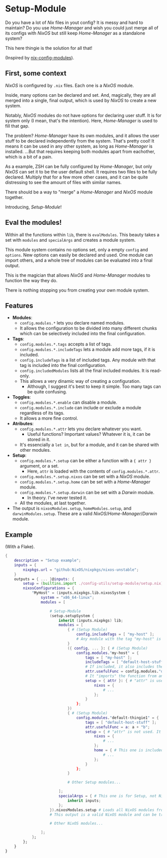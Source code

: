 # Setup-Module

Do you have a lot of _Nix_ files in yout config? It is messy and hard to maintain? Do you use _Home-Manager_ and wish you could just merge all of its configs with _NixOS_ but still keep _Home-Manager_ as a standalone system?

This here thingie is the solution for all that!

(Inspired by [nix-config-modules](https://github.com/chadac/nix-config-modules)).


## First, some context

_NixOS_ is configured by `.nix` files. Each one is a _NixOS_ module.

Inside, many options can be declared and set. And, magically, they are all merged into a single, final output, which is used by _NixOS_ to create a new system.

Notably, _NixOS_ modules do not have options for declaring user stuff. It is for system only (I mean, that's the intention). Here, _Home-Manager_ is used to fill that gap.

The problem? _Home-Manager_ have its own modules, and it allows the user stuff to be declared independently from the system. That's pretty cool! It means it can be used in any other system, as long as _Home-Manager_ is installed. ...But that requires keeping both modules apart from eachother, which is a bit of a pain.

As a example, ZSH can be fully configured by _Home-Manager_, but only _NixOS_ can set it to be the user default shell. It requires two files to be fully declared. Multiply that for a few more other cases, and it can be quite distressing to see the amount of files with similar names.

There should be a way to "merge" a _Home-Manager_ and _NixOS_ module together.

Introducing, _Setup-Module_!


## Eval the modules!

Within all the functions within `lib`, there is `evalModules`. This beauty takes a set with `modules` and `specialArgs` and creates a module system.

This module system contains no options set, only a empty `config` and `options`. New options can easily be declared and used. One module can import others, and a whole tree of modules can be evaluated into a final output.

This is the magician that allows _NixOS_ and _Home-Manager_ modules to function the way they do.

There is nothing stopping you from creating your own module system.


## Features

- **Modules**:
    - `config.modules.*` lets you declare named modules.
    - It allows the configuration to be divided into many different chunks which can be selectively included into the final configuration.
- **Tags**:
    - `config.modules.*.tags` accepts a list of tags.
    - `config.modules.*.includeTags` lets a module add more tags, if it is included.
    - `config.includeTags` is a list of included tags. Any module with that tag is included into the final configuration.
    - `config.includedModules` lists all the final included modules. It is read-only.
    - This allows a very dinamic way of creating a configuration.
        - Although, I suggest it's best to keep it simple. Too many tags can be quite confusing.
- **Toggles**:
    - `config.modules.*.enable` can disable a module.
    - `config.modules.*.include` can include or exclude a module regardless of its tags.
    - It allows a more fine control.
- **Atributes**:
    - `config.modules.*.attr` lets you declare whatever you want.
        - Useful functions? Important values? Whatever it is, it can be stored in it.
    - It's essencially a `let in`, but for a module, and it can be shared with other modules.
- **Setup**:
    - `config.modules.*.setup` can be either a function with a `{ attr }` argument, or a set.
        - Here, `attr` is loaded with the contents of `config.modules.*.attr`.
    - `config.modules.*.setup.nixos` can be set with a _NixOS_ module.
    - `config.modules.*.setup.home` can be set with a _Home-Manager_ module.
    - `config.modules.*.setup.darwin` can be set with a _Darwin_ module.
        - In theory. I've never tested it.
    - All the modules, at last together.
- The output is `nixosModules.setup`, `homeModules.setup`, and `darwinModules.setup`. These are a valid _NixOS_/_Home-Manager_/_Darwin_ module.

## Example

(With a Flake).

```nix
{
    description = "Setup example";
    inputs = {
        nixpkgs.url = "github:NixOS/nixpkgs/nixos-unstable";
    }
    outputs = { ... }@inputs: {
        setup = (builtins.import ./config-utils/setup-module/setup.nix);
        nixosConfigurations = {
            "MyHost" = (inputs.nixpkgs.lib.nixosSystem {
                system = "x86_64-linux";
                modules = [

                    # Setup-Module
                    (setup.setupSystem {
                        inherit (inputs.nixpkgs) lib;
                        modules = [
                            { # (Setup Module)
                                config.includeTags = [ "my-host" ];
                                # Any module with the tag "my-host" is included
                            }
                            ({ config, ... }: { # (Setup Module)
                                config.modules."my-host" = {
                                    tags = [ "my-host" ];
                                    includeTags = [ "default-host-stuff" ];
                                    # If included, it also includes the tag "default-host-stuff"
                                    attr.usefulFunc = config.modules."default-thingie1".attr.usefulFunc;
                                    # It "imports" the function from another module
                                    setup = { attr }: { # "attr" is used
                                        nixos = {
                                            # ...
                                        };
                                    }
                                };
                            })
                            { # (Setup Module)
                                config.modules."default-thingie1" = {
                                    tags = [ "default-host-stuff" ];
                                    attr.usefulFunc = a: a + "b";
                                    setup = { # "attr" is not used. It exists only to be used by others
                                        nixos = {
                                            # ...
                                        };
                                        home = { # This one is included only within "homeModules.setup"
                                            # ...
                                        };
                                    }
                                };
                            }

                            # Other Setup modules...

                        ];
                        specialArgs = { # This one is for Setup, not NixOS!
                            inherit inputs;
                        };
                    }).nixosModules.setup # Loads all NixOS modules from setup
                    # This output is a valid NixOS module and can be treated as such

                    # Other NixOS modules...

                ];
            };
        };
    }
}
```
